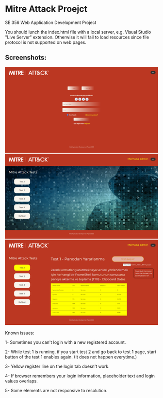 # Mitre Attack Proejct

SE 356 Web Application Development Project

You should lunch the index.html file with a local server,
e.g. Visual Studio "Live Server" extension.
Otherwise it will fail to load resources since file protocol is not supported on web pages.

## Screenshots:

![](./screenshots/Login.png)
![](./screenshots/Homepage.png)
![](./screenshots/TestOne.png)

Known issues:

1- Sometimes you can't login with a new registered account.

2- While test 1 is running, if you start test 2 and go back to test 1 page, start button of
the test 1 enables again. (It does not happen everytime.)

3- Yellow register line on the login tab doesn't work.

4- If browser remembers your login information, placeholder text and login values overlaps.

5- Some elements are not responsive to resolution.